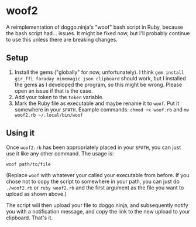 # woof2

A reimplementation of doggo.ninja's "woof" bash script in Ruby, because the bash script had... issues. It might be fixed now, but I'll probably continue to use this unless there are breaking changes.

## Setup

1. Install the gems ("globally" for now, unfortunately). I think `gem install gir_ffi faraday mimemagic json clipboard` should work, but I installed the gems as I developed the program, so this might be wrong. Please open an issue if that is the case.
2. Add your token to the `token` variable. 
3. Mark the Ruby file as executable and maybe rename it to `woof`. Put it somewhere in your `$PATH`. Example commands: `chmod +x woof.rb` and `mv woof2.rb ~/.local/bin/woof`

## Using it

Once `woof2.rb` has been appropriately placed in your `$PATH`, you can just use it like any other command. The usage is:

``` sh
woof path/to/file
```
(Replace `woof` with whatever your called your executable from before. If you chose not to copy the script to somewhere in your path, you can just do `./woof2.rb` or `ruby woof2.rb` and the first argument as the file you want to upload as shown above.)

The script will then upload your file to doggo.ninja, and subsequently notify you with a notification message, and copy the link to the new upload to your clipboard. That's it.

